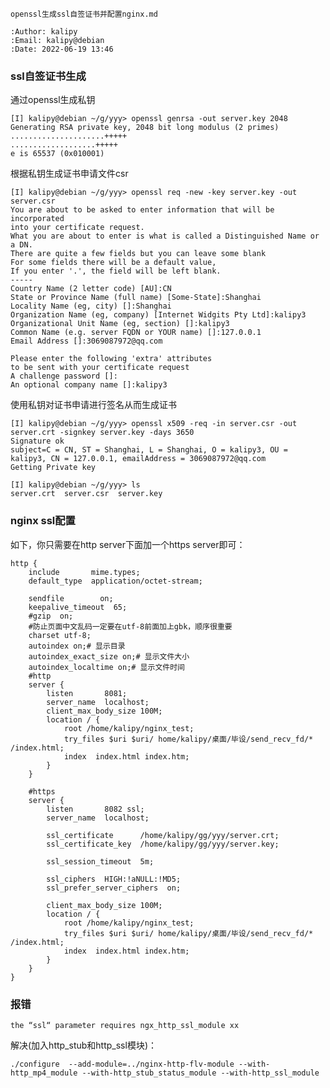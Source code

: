     openssl生成ssl自签证书并配置nginx.md
    
    :Author: kalipy
    :Email: kalipy@debian
    :Date: 2022-06-19 13:46

### ssl自签证书生成

通过openssl生成私钥

    [I] kalipy@debian ~/g/yyy> openssl genrsa -out server.key 2048
    Generating RSA private key, 2048 bit long modulus (2 primes)
    .....................+++++
    ...................+++++
    e is 65537 (0x010001)

根据私钥生成证书申请文件csr

    [I] kalipy@debian ~/g/yyy> openssl req -new -key server.key -out server.csr
    You are about to be asked to enter information that will be incorporated
    into your certificate request.
    What you are about to enter is what is called a Distinguished Name or a DN.
    There are quite a few fields but you can leave some blank
    For some fields there will be a default value,
    If you enter '.', the field will be left blank.
    -----
    Country Name (2 letter code) [AU]:CN
    State or Province Name (full name) [Some-State]:Shanghai
    Locality Name (eg, city) []:Shanghai
    Organization Name (eg, company) [Internet Widgits Pty Ltd]:kalipy3
    Organizational Unit Name (eg, section) []:kalipy3
    Common Name (e.g. server FQDN or YOUR name) []:127.0.0.1
    Email Address []:3069087972@qq.com
    
    Please enter the following 'extra' attributes
    to be sent with your certificate request
    A challenge password []:
    An optional company name []:kalipy3

使用私钥对证书申请进行签名从而生成证书
    
    [I] kalipy@debian ~/g/yyy> openssl x509 -req -in server.csr -out server.crt -signkey server.key -days 3650
    Signature ok
    subject=C = CN, ST = Shanghai, L = Shanghai, O = kalipy3, OU = kalipy3, CN = 127.0.0.1, emailAddress = 3069087972@qq.com
    Getting Private key

    [I] kalipy@debian ~/g/yyy> ls
    server.crt  server.csr  server.key

### nginx ssl配置

如下，你只需要在http server下面加一个https server即可：

    http {
        include       mime.types;
        default_type  application/octet-stream;
    
        sendfile        on;
        keepalive_timeout  65;
        #gzip  on;
        #防止页面中文乱码一定要在utf-8前面加上gbk，顺序很重要    
        charset utf-8;
    	autoindex on;# 显示目录
    	autoindex_exact_size on;# 显示文件大小
    	autoindex_localtime on;# 显示文件时间
        #http
        server {
            listen       8081;
            server_name  localhost;
            client_max_body_size 100M;
            location / {
                root /home/kalipy/nginx_test;
                try_files $uri $uri/ home/kalipy/桌面/毕设/send_recv_fd/* /index.html;
                index  index.html index.htm;
            }
        }
    
        #https
        server {
            listen       8082 ssl;
            server_name  localhost;
        
            ssl_certificate      /home/kalipy/gg/yyy/server.crt;
            ssl_certificate_key  /home/kalipy/gg/yyy/server.key;
        
            ssl_session_timeout  5m;
        
            ssl_ciphers  HIGH:!aNULL:!MD5;
            ssl_prefer_server_ciphers  on;
        
            client_max_body_size 100M;
            location / {
                root /home/kalipy/nginx_test;
                try_files $uri $uri/ home/kalipy/桌面/毕设/send_recv_fd/* /index.html;
                index  index.html index.htm;
            }
        }
    }

### 报错

    the “ssl“ parameter requires ngx_http_ssl_module xx

解决(加入http_stub和http_ssl模块)：

    ./configure  --add-module=../nginx-http-flv-module --with-http_mp4_module --with-http_stub_status_module --with-http_ssl_module
